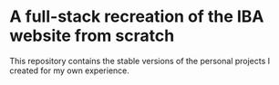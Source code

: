 # A full-stack recreation of the IBA website from scratch
This repository contains the stable versions of the personal projects I created for my own experience.
